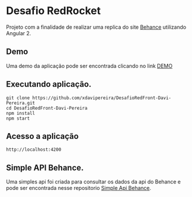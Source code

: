 # Desafio RedRocket

  Projeto com a finalidade de realizar uma replica do site [Behance](https://www.behance.net/) utilizando Angular 2.

## Demo

Uma demo da aplicação pode ser encontrada clicando no link [DEMO](https://teste-desafio-red.herokuapp.com/)

## Executando aplicação.

```shell
git clone https://github.com/xdavipereira/DesafioRedFront-Davi-Pereira.git
cd DesafioRedFront-Davi-Pereira
npm install
npm start
```

## Acesso a aplicação

```shell
http://localhost:4200
```

## Simple API Behance.
Uma simples api foi criada para consultar os dados da api do Behance e pode ser encontrada nesse repositorio [Simple Api Behance](https://github.com/xdavipereira/simple-api-behance.git).
